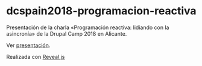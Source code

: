 # dcspain2018-programacion-reactiva

Presentación de la charla «Programación reactiva: lidiando con la asincronía» de la Drupal Camp 2018 en Alicante.

Ver [presentación](https://rsanzante.github.io/dcspain2018-programacion-reactiva/presentaci%C3%B3n/).

Realizada con [Reveal.js](https://revealjs.com/#/)

